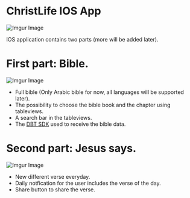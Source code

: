 # ChristLife IOS App
![Imgur Image](https://i.imgur.com/k6MeDa1.png)

IOS application contains two parts (more will be added later).

# First part: Bible.
![Imgur Image](https://i.imgur.com/J3zPbQq.jpg)


- Full bible (Only Arabic bible for now, all languages will be supported later).
- The possibility to choose the bible book and the chapter using tableviews.
- A search bar in the tableviews.
- The [DBT SDK](https://bitbucket.org/faithcomesbyhearing/dbt-sdk-ios/src/master/) used to receive the bible data.

# Second part: Jesus says.
![Imgur Image](https://i.imgur.com/wep0beA.png?1)

- New different verse everyday.
- Daily notfication for the user includes the verse of the day.
- Share button to share the verse.

